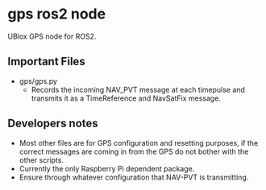 # gps ros2 node
UBlox GPS node for ROS2.
## Important Files
- gps/gps.py
    - Records the incoming NAV_PVT message at each timepulse and transmits it as a TimeReference and NavSatFix message.
## Developers notes
- Most other files are for GPS configuration and resetting purposes, if the correct messages are coming in from the GPS do not bother with the other scripts. 
- Currently the only Raspberry Pi dependent package. 
- Ensure through whatever configuration that NAV-PVT is transmitting. 
